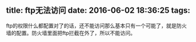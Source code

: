 title: ftp无法访问
date: 2016-06-02 18:36:25
tags:
---

ftp的权限什么都配置对了的话，还不能访问那么基本只有一个可能了，就是防火墙的配置。防火墙里面把ftp拦截在外了，所以不能访问。
